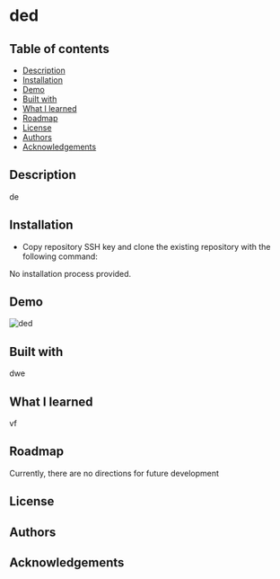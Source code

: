 # ded

## Table of contents

- [Description](#description)
- [Installation](#installation)
- [Demo](#demo)
- [Built with](#built-with)
- [What I learned](#what-i-learned)
- [Roadmap](#roadmap)
- [License](#license)
- [Authors](#authors)
- [Acknowledgements](#acknowledgements)

## Description

de

## Installation

- Copy repository SSH key and clone the existing repository with the following command:

No installation process provided.

## Demo

![ded](undefined)

## Built with

dwe

## What I learned

vf

## Roadmap

Currently, there are no directions for future development

## License

## Authors

## Acknowledgements
